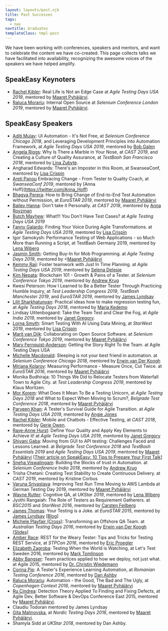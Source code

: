 ```yaml
---
layout: layouts/post.njk
title: Past Successes
tags:
  - nav
navtitle: Graduates
templateClass: tmpl-post
---
```


We have been working with conferences, speakers and mentors, and want to celebrate the content we have co-created. This page collects talks we have facilitated into availability, recognizing the awesome voices of the speakers we have helped amplify.

## SpeakEasy Keynoters

   * [Rachel Kibler](https://twitter.com/racheljoi): Real Life is Not an Edge Case at *Agile Testing Days USA 2019*, mentored by [Maaret Pyhäjärvi](https://twitter.com/maaretp).
   * [Raluca Morariu](https://twitter.com/schumitza): Internal Open Source at *Selenium Conference London 2019*, mentored by [Maaret Pyhäjärvi](https://twitter.com/maaretp).


## SpeakEasy Speakers

   * [Aditi Mulay](https://twitter.com/AditiMulay18): UI Automation - It's Not Free, at *Selenium Conference Chicago 2018*, and Leveraging Development Principles into Automation Framework, at *Agile Testing Days USA 2019*, mentored by [Bob Galen](https://twitter.com/bobgalen)
   * [Angela Riggs](https://twitter.com/AngelaRiggs_): Why Is There a Marble in Your Nose, at *CAST 2019*, and Creating a Culture of Quality Assurance, at *TestBash San Francisco 2018*, mentored by [Lina Zubyte](https://twitter.com/buggylina).
   * Angharad Edwards: There's an Imposter in this Room, at SwanseaConf, mentored by [Lisa Crispin](https://twitter.com/lisacrispin)
   * [Areti Panou](https://twitter.com/unremarkableQA") Embracing Change - From Tester to Quality Coach, at *SwanseaConf 2019*, mentored by [Anna Hoff[(https://twitter.com/Anna_Hoff)
   * [Bhagya Perera](https://twitter.com/bhagyagdm): How to Bring Change of End-to-End Test Automation without Permission, at *EuroSTAR 2019*, mentored by [Maaret Pyhäjärvi](https://twitter.com/maaretp)
   * <a href="https://twitter.com/baileyhanna"  target="_blank">Bailey Hanna</a>: Don't take it Personally. at <i>CAST 2018</i>, mentored by <a href="https://twitter.com/QA_nna"  target="_blank">Anna Royzman</a>
   * <a href="https://twitter.com/ButchMayhew"  target="_blank">Butch Mayhew</a>: What!!! You Don't Have Test Cases? at <i>Agile Testing Days USA 2019</i></li>
   * <a href="https://twitter.com/dramatictester" target="_blank">Fanny Galardo</a>: Finding Your Voice During Agile Transformations. at <I>Agile Testing Days USA 2019</i>, mentored by [Lisa Crispin](https://twitter.com/lisacrispin)
   * Igor Samokysh: Performance Testing of Web Applications - so Much More than Running a Script, at TestBash Germany 2019, mentored by <a href="https://twitter.com/LenaPejgan">Lena Wiberg</li>
   * <a href="https://twitter.com/jasmintestscode"  target="_blank">Jasmin Smith</a>: Getting Buy-In for Mob Programming. at <i>Agile Testing Days 2019</i>, mentored by <[Maaret Pyhäjärvi](https://twitter.com/maaretp)
   * <a href="https://twitter.com/kemmraj" target="_blank">Kemmy Raji</a>: Foster teamwork with Just In Time Planning. at <i>Agile Testing Days USA 2019</i>, mentored by <a href="https://twitter.com/SelenaDelesie"  target="_blank">Selena Delesie</a>
   * <a href="https://twitter.com/C2KimN">Kim Nepata</a>: Blockchain 101 - Growth & Pains of a Tester. at *Selenium Conference Tokyo 2019*, mentored by <a href="https://twitter.com/lazycoderio" target="_blank">Andrew Krug</a>
   * Kwesi Peterson: How I Learned to Be a Better Tester Through Practicing Humble Inquiry, at *Test Leadership Congress 2019*, *TestBash Manchester 2019*, and *EuroSTAR 2019*, mentored by [James Lyndsay](https://twitter.com/workroomprds)
   * [Lilit Sharkhatunyan](https://twitter.com/lilitshark): Practical ideas how to make regression testing fun, at *Agile Testing Days 2018*, mentored by <a href="https://twitter.com/mariakedemo">Maria Kedemo</a>
   * Lindsay Uittenbogaard: Take the Team Test and Clear the Fog, at <i>Agile India 2019</i>, mentored by <a href="https://twitter.com/janetgregoryca">Janet Gregory</a>.
   * [Lorna Smyth](https://twitter.com/DigiLorna): Smart Testing With AI Using Data Mining, at *StarWest 2019*, mentored by [Lisa Crispin](https://twitter.com/lisacrispin)
   * [Marit van Dijk](https://twitter.com/MaritvanDijk77): Collaborating on Open Source Software. at <i>Selenium Conference Tokyo 2019</i>, mentored by [Maaret Pyhäjärvi](https://twitter.com/maaretp)
   * [Mary Fernquist-Anderson](https://twitter.com/GrrlPirate): Getting the Story Right To the Team. at Agile Testing Days USA
   * [Michelle Macdonald](https://twitter.com/mishmaccas): Sleeping is not your best friend in automation. at *Selenium Conference Chicago 2018*, mentored by [Erwin van Der Koogh](https://twitter.com/evanderkoogh)
   * [Mirjana Kolarov](https://twitter.com/mirjanakolarov): Measuring Performance - Measure Once, Cut Twice. at *EuroSTAR 2016*, mentored by [Maaret Pyhäjärvi](https://twitter.com/maaretp)
   * Monika Budhiraja: 10 Things We Did to Relocate Testers from Waterfall Town to Agile City. at *Test Leadership Congress 2019*, mentored by Klaus Moritzen.
   * [Mor Korem](https://twitter.com/temorel): What Does It Mean To Be a Testing Unicorn, at *Agile Testing Days 2018* and What to Expect When Moving to Scrum?, *Belgrade Test Conference 2018*, mentored by [Maaret Pyhäjärvi](https://twitter.com/maaretp)
   * [Parveen Khan](ttps://twitter.com/Parveen_Khan10): A Tester's Survival Guide for Agile Transition. at *Agile Testing Days USA 2019*, mentored by [Angie Jones](https://twitter.com/techgirl1908)
   * [Rachel Kibler](https://twitter.com/racheljoi): Mobile and Chatbots - Effective Testing, at *CAST 2018*, mentored by [Gerie Owen](https://twitter.com/GerieOwen).
   * [Raye-Anne Hurst](https://twitter.com/RayeAnneHurst): Define Your Quality and Apply Key Elements to Achieve it! at *Agile Testing Days USA 2019*, mentored by [Janet Gregory](https://twitter.com/JanetGregory)
   * <a href="https://twitter.com/shivani_gaba_" target="_blank">Shivani Gaba</a>: Moving from GUI to API testing: Challenges Faced and Lessons Learned. at <i>Belgrade Test Conference 2018</i> and <i>TestBash Essentials 2019</i> and *Agile Testing Days USA 2019*, mentored by [Maaret Pyhäjärvi](https://twitter.com/maaretp) <a href="https://medium.com/@shivani_gaba 10-tips-to-prepare-your-first-talk-9c4e15ed8dd6" target="_blank">[Their article on SpeakEasy: 10 Tips to Prepare Your First Talk]</a>
   * <a href="https://twitter.com/sviswalingam" target="_blank">Sneha Viswalingam</a>: Building the Blocks of trust in Automation. at *Selenium Conference India 2018*, mentored by <a href="https://twitter.com/lazycoderio" target="_blank">Andrew Krug</a>
   * Trisha Chetani: Creating Test Stability to Create Continuous Delivery. at <i>CAST 2019</i>, mentored by Kristine Corbus
   * <a href="https://twitter.com/vibranttester">Varuna Srivastava</a>: Improving Test Run Time Moving to AWS Lambda at German Testing Day 2019, mentored by [Maaret Pyhäjärvi](https://twitter.com/maaretp)
   * <a href="https://twitter.com/microrutter">Wayne Rutter</a>: Cognitive QA, at *UKStar 2019*, mentored by <a href="https://twitter.com/LenaPejgan">Lena Wiberg</a>
   * Jyothi Rangaiah: The Role of Testers as Requirement Gatherers. at <i>BSC2015</i> and <i>StarWest 2016</i>, mentored by [Carsten Feilberg](https://twitter.com/Carsten_F)
   * [James Thomas](https://twitter.com/qahiccupps)</a>: Your Testing is a Joke. at <i>EuroSTAR 2015</i>, mentored by <a href="https://twitter.com/workroomprds" target="_blank">James Lyndsay</a> <a href="https://qahiccups.blogspot.com/2017/01/speaking-easier.html" target="_blank">[Blog]</a>
   * [Michele Playfair (Cross)](https://twitter.com/MichelePlayfair): Transforming an Offshore QA Team. at *Australian Testing Days 2016*, mentored by [Erwin van Der Koogh](https://twitter.com/evanderkoogh) <a href="https://www.slideshare.net/slideshow/embed_code/key/qVyRnIjOnGqOTl" target="_blank">[Slides]</a>
   * <a href="https://twitter.com/ambertests" target="_blank">Amber Race</a>: REST for the Weary Tester: Tips and Tricks for Testing REST Service, at <i>STPCon 2016</i>, mentored by <a href="https://twitter.com/ericproegler" target="_blank">Eric Proegler</a>
   * <a href="https://twitter.com/ezagroba" target="_blank">Elizabeth Zagroba</a>: Testing When the World is Watching, at Let's Test Sweden 2016, mentored by <a href="https://twitter.com/markontask" target="_blank">Mark Tomlinson</a>
   * <a href="https://twitter.com/a_bangser" target="_blank">Abby Bangser</a>: Team practices applied to how we deploy, not just what. at Agile 2015, mentored by <a href="https://twitter.com/c_wiedemann" target="_blank">Dr. Christin Wiedemann</a></li>
   * [Corina Pip](https://twitter.com/imalittletester): A Tester's Experience Learning Automation,
   at *Romanian Testing Conference 2016*, mentored by [Dan Ashby](https://twitter.com/DanAshby04)
   * [Raluca Morariu](https://twitter.com/schumitza"): Automation - the Good, The Bad and The Ugly,
   at *Copenhagen Context 2016*, mentored by [Maaret Pyhäjärvi](https://twitter.com/maaretp)
   * [Ru Cindrea](https://twitter.com/ru_altom): Detection Theory Applied To Finding and Fixing Defects,
   at Agile Dev, Better Software & DevOps Conference East 2015, mentored by [Maaret Pyhäjärvi](https://twitter.com/maaretp).
   * Claudiu Todoran mentored by James Lyndsay
   * [Gita Malinovska](https://twitter.com/gita_m), at *Nordic Testing Days 2016*, mentored by [Maaret Pyhäjärvi](https://twitter.com/maaretp).
   * Shamyla Sidd at *UKStar 2018*, mentored by Dan Ashby.
